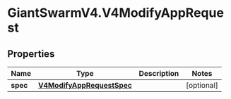 # GiantSwarmV4.V4ModifyAppRequest

## Properties
Name | Type | Description | Notes
------------ | ------------- | ------------- | -------------
**spec** | [**V4ModifyAppRequestSpec**](V4ModifyAppRequestSpec.md) |  | [optional] 


